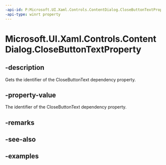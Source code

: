 ```yaml
---
-api-id: P:Microsoft.UI.Xaml.Controls.ContentDialog.CloseButtonTextProperty
-api-type: winrt property
---
```


<!-- Property syntax.
public DependencyProperty CloseButtonTextProperty { get; }
-->

# Microsoft.UI.Xaml.Controls.ContentDialog.CloseButtonTextProperty

## -description
Gets the identifier of the CloseButtonText dependency property.

## -property-value
The identifier of the CloseButtonText dependency property.

## -remarks

## -see-also

## -examples

